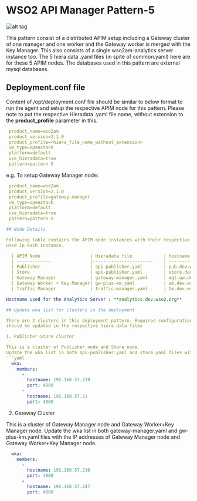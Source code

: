 # WSO2 API Manager Pattern-5

![alt tag](https://github.com/rmsamitha/puppet-apim/blob/v2.1.0/wso2am/patterns/design/am-2.1.0-pattern-5.png)

This pattern consist of a distributed APIM setup including a Gateway cluster of one manager and one worker and the
Gateway worker is merged with the Key Manager.  This also consists of a single wso2am-analytics server instance too.
The 5 hiera data .yaml files (in spite of common.yaml) here are for these 5 APIM nodes.
 The databases used in this pattern are external mysql databases.

## Deployment.conf file

Content of /opt/deployment.conf file should be similar to below format to run the agent and setup the respective APIM
 node for this pattern. Please note to put the respective Hieradata .yaml file name, without extension to the
 **product_profile** parameter in this.

```yaml
 product_name=wso2am
 product_version=2.1.0
 product_profile=<hiera_file_name_without_extension>
 vm_type=openstack
 platform=default
 use_hieradata=true
 pattern=pattern-5
```
e.g. To setup Gateway Manager node:

```yaml
 product_name=wso2am
 product_version=2.1.0
 product_profile=gateway-manager
 vm_type=openstack
 platform=default
 use_hieradata=true
 pattern=pattern-5

## Node Details

Following table contains the APIM node instances with their respective hiera data .yaml file names and the host names
used in each instance.

  | APIM Node                   | Hieradata file            | Hostname                 |
  | -------------               |-----------------------    | ------------------       |
  | Publisher                   | api-publisher.yaml        | pub.dev.wso2.org         |
  | Store                       | api-publisher.yaml        | store.dev.wso2.org       |
  | Gateway Manager             | gateway-manager.yaml      | mgt-gw.dev.wso2.org      |
  | Gateway Worker + Key Manager| gw-plus-km.yaml           | am.dev.wso2.org          |
  | Traffic Manager             | traffic-manager.yaml      | tm.dev.wso2.org          |

Hostname used for the Analytics Server : **analytics.dev.wso2.org**

## Update wka list for clusters in the deployment

There are 2 clusters in this deployment pattern. Required configurations are already added, but WKA IP addresses
should be updated in the respective hiera data files

1. Publisher-Store cluster

This is a cluster of Publisher node and Store node.
Update the wka list in both api-publisher.yaml and store.yaml files with the IP addresses of Publisher and Store nodes.
```yaml
  wka:
    members:
      -
        hostname: 192.168.57.219
        port: 4000
      -
        hostname: 192.168.57.21
        port: 4000
```
2. Gateway Cluster

This is a cluster of Gateway Manager node and Gateway Worker+Key Manager node.
Update the wka list in both gateway-manager.yaml and gw-plus-km.yaml files with the IP addresses of Gateway Manager node and Gateway Worker+Key Manager node.
```yaml
  wka:
    members:
      -
        hostname: 192.168.57.216
        port: 4000
      -
        hostname: 192.168.57.247
        port: 4000
```